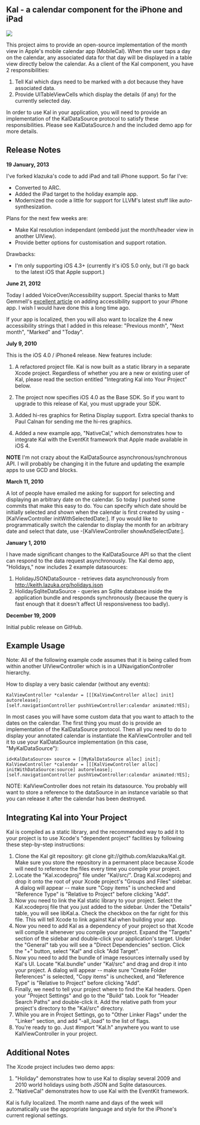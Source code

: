 Kal - a calendar component for the iPhone and iPad
--------------------------------------------------
![](http://farm9.staticflickr.com/8308/7898361456_debb9e2695.jpg)

This project aims to provide an open-source implementation of the month view in Apple's mobile calendar app (MobileCal). When the user taps a day on the calendar, any associated data for that day will be displayed in a table view directly below the calendar. As a client of the Kal component, you have 2 responsibilities:

1. Tell Kal which days need to be marked with a dot because they have associated data.
2. Provide UITableViewCells which display the details (if any) for the currently selected day.

In order to use Kal in your application, you will need to provide an implementation of the KalDataSource protocol to satisfy these responsibilities. Please see KalDataSource.h and the included demo app for more details.

Release Notes
-------------

**19 January, 2013**

I've forked klazuka's code to add iPad and tall iPhone support. So far I've:
* Converted to ARC.
* Added the iPad target to the holiday example app.
* Modernized the code a little for support for LLVM's latest stuff like auto-synthesization.

Plans for the next few weeks are:
* Make Kal resolution independant (embedd just the month/header view in another UIView).
* Provide better options for customisation and support rotation.

Drawbacks:
* I'm only supporting iOS 4.3+ (currently it's iOS 5.0 only, but i'll go back to the latest iOS that Apple support.)

**June 21, 2012**

Today I added VoiceOver/Accessibility support. Special thanks to Matt Gemmell's [excellent article](http://mattgemmell.com/2010/12/19/accessibility-for-iphone-and-ipad-apps/) on adding accessibility support to your iPhone app. I wish I would have done this a long time ago.

If your app is localized, then you will also want to localize the 4 new accessibility strings that I added in this release: "Previous month", "Next month", "Marked" and "Today".

**July 9, 2010**

This is the iOS 4.0 / iPhone4 release. New features include:

1) A refactored project file. Kal is now built as a static library in a separate Xcode project. Regardless of whether you are a new or existing user of Kal, please read the section entitled "Integrating Kal into Your Project" below.

2) The project now specifies iOS 4.0 as the Base SDK. So if you want to upgrade to this release of Kal, you must upgrade your SDK.

3) Added hi-res graphics for Retina Display support. Extra special thanks to Paul Calnan for sending me the hi-res graphics.

4) Added a new example app, "NativeCal," which demonstrates how to integrate Kal with the EventKit framework that Apple made available in iOS 4.

**NOTE** I'm not crazy about the KalDataSource asynchronous/synchronous API. I will probably be changing it in the future and updating the example apps to use GCD and blocks.

**March 11, 2010**

A lot of people have emailed me asking for support for selecting and displaying an arbitrary date on the calendar. So today I pushed some commits that make this easy to do. You can specify which date should be initially selected and shown when the calendar is first created by using -[KalViewController initWithSelectedDate:]. If you would like to programmatically switch the calendar to display the month for an arbitrary date and select that date, use -[KalViewController showAndSelectDate:].

**January 1, 2010**

I have made significant changes to the KalDataSource API so that the client can respond to the data request asynchronously. The Kal demo app, "Holidays," now includes 2 example datasources:

1. HolidayJSONDataSource - retrieves data asynchronously from http://keith.lazuka.org/holidays.json
2. HolidaySqliteDataSource - queries an Sqlite database inside the application bundle and responds synchronously (because the query is fast enough that it doesn't affect UI responsiveness too badly).

**December 19, 2009**

Initial public release on GitHub.

Example Usage
-------------

Note: All of the following example code assumes that it is being called from
within another UIViewController which is in a UINavigationController hierarchy.

How to display a very basic calendar (without any events):

    KalViewController *calendar = [[[KalViewController alloc] init] autorelease];
    [self.navigationController pushViewController:calendar animated:YES];

In most cases you will have some custom data that you want to attach
to the dates on the calendar. The first thing you must do is provide
an implementation of the KalDataSource protocol. Then all you need to do
to display your annotated calendar is instantiate the KalViewController
and tell it to use your KalDataSource implementation (in this case, "MyKalDataSource"):

    id<KalDataSource> source = [[MyKalDataSource alloc] init];
    KalViewController *calendar = [[[KalViewController alloc] initWithDataSource:source] autorelease];
    [self.navigationController pushViewController:calendar animated:YES];

NOTE: KalViewController does not retain its datasource. You probably will want to store a reference to the dataSource in an instance variable so that you can release it after the calendar has been destroyed.

Integrating Kal into Your Project
---------------------------------

Kal is compiled as a static library, and the recommended way to add it to your project is to use Xcode's "dependent project" facilities by following these step-by-step instructions:

1. Clone the Kal git repository: git clone git://github.com/klazuka/Kal.git. Make sure you store the repository in a permanent place because Xcode will need to reference the files every time you compile your project.
2. Locate the "Kal.xcodeproj" file under "Kal/src/". Drag Kal.xcodeproj and drop it onto the root of your Xcode project's "Groups and Files" sidebar. A dialog will appear -- make sure "Copy items" is unchecked and "Reference Type" is "Relative to Project" before clicking "Add".
3. Now you need to link the Kal static library to your project. Select the Kal.xcodeproj file that you just added to the sidebar. Under the "Details" table, you will see libKal.a. Check the checkbox on the far right for this file. This will tell Xcode to link against Kal when building your app.
4. Now you need to add Kal as a dependency of your project so that Xcode will compile it whenever you compile your project. Expand the "Targets" section of the sidebar and double-click your application's target. Under the "General" tab you will see a "Direct Dependencies" section. Click the "+" button, select "Kal" and click "Add Target".
5. Now you need to add the bundle of image resources internally used by Kal's UI. Locate "Kal.bundle" under "Kal/src" and drag and drop it into your project. A dialog will appear -- make sure "Create Folder References" is selected, "Copy items" is unchecked, and "Reference Type" is "Relative to Project" before clicking "Add".
6. Finally, we need to tell your project where to find the Kal headers. Open your "Project Settings" and go to the "Build" tab. Look for "Header Search Paths" and double-click it. Add the relative path from your project's directory to the "Kal/src" directory.
7. While you are in Project Settings, go to "Other Linker Flags" under the "Linker" section, and add "-all_load" to the list of flags.
8. You're ready to go. Just #import "Kal.h" anywhere you want to use KalViewController in your project.

Additional Notes
----------------

The Xcode project includes two demo apps:
1) "Holiday" demonstrates how to use Kal to display several 2009 and 2010 world holidays using both JSON and Sqlite datasources.
2) "NativeCal" demonstrates how to use Kal with the EventKit framework.

Kal is fully localized. The month name and days of the week will automatically
use the appropriate language and style for the iPhone's current regional settings.


